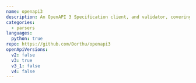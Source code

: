 ```yaml
---
name: openapi3
description: An OpenAPI 3 Specification client, and validator, covering both description validation and limited data validation for Python 3.
categories:
  - parsers
languages:
  python: true
repo: https://github.com/Dorthu/openapi3
openApiVersions:
  v2: false
  v3: true
  v3_1: false
  v4: false
---
```

